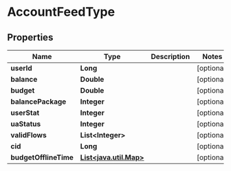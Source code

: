 

# AccountFeedType


## Properties

Name | Type | Description | Notes
------------ | ------------- | ------------- | -------------
**userId** | **Long** |  |  [optional]
**balance** | **Double** |  |  [optional]
**budget** | **Double** |  |  [optional]
**balancePackage** | **Integer** |  |  [optional]
**userStat** | **Integer** |  |  [optional]
**uaStatus** | **Integer** |  |  [optional]
**validFlows** | **List&lt;Integer&gt;** |  |  [optional]
**cid** | **Long** |  |  [optional]
**budgetOfflineTime** | [**List&lt;java.util.Map&gt;**](java.util.Map.md) |  |  [optional]



